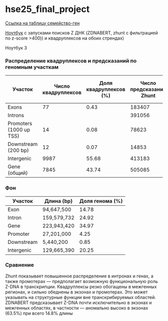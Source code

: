 # hse25_final_project

[Ссылка на таблицу семейство-ген]()

 [Ноутбук](https://colab.research.google.com/drive/1cliGoyr4nOSKiKhI7chDXQqeXOeOqGJP?usp=sharing) с запусками поисков Z ДНК (ZDNABERT, zhunt c фильтрацией по z-score >400)) и квадруплексов на обоих стрендах)

 Ноутбук 3

### Распределение квадруплексов и предсказаний по геномным участкам

| Участок                  | Число квадруплексов | Доля квадруплексов (%) | Число предсказаний Zhunt | Доля предсказаний Zhunt (%) | Число предсказаний ZDNABERT | Доля предсказаний ZDNABERT (%) |
|--------------------------|---------------------|-------------------------|--------------------------|-----------------------------|------------------------------|---------------------------------|
| Exons                   | 77                  | 0.43                    |     183407                     |    16.09                         | 535                          | 63.51                          |
| Introns                 |                     |                         |    391056                      |    34.31                         |                              |                                 |
| Promoters (1000 up TSS) | 14                  | 0.08                    |    78623                      |  6.90                           | 90                           | 10.68                          |
| Downstream (200 bp)     | 12                  | 0.07                    |  14853                        |    1.30                         | 20                           | 2.37                           |
| Intergenic              | 9987                | 55.68                   |  413183                        |    36.25                         | 52782                        | 62.66                          |
| Gene (общий)            | 7845                | 43.74                   |  505085                        |    44.31                         | 30813                        | 36.58                          |

### Фон 

| Участок     | Длина (bp)   | Доля генома (%) |
|-------------|--------------|-------------------------------------|
| Exon        | 94,647,500   | 14.78                              |
| Intron      | 159,579,732  | 24.92                              |
| Gene        | 223,943,420  | 34.97                              |
| Promoter    | 27,201,000   | 4.25                               |
| Downstream  | 5,440,200    | 0.85                               |
| Intergenic  | 129,665,390  | 20.25                              |

### Сравнение

Zhunt показывает повышенное распределение в интронах и генах, а также промотерах — предполагает возможную функциональную роль Z-DNA в транскрипции.
Квадруплексы резко обогащены в межгенных регионах, и сильно обеднены в экзонах и промотерах. Это может указывать на структурные функции вне транскрибируемых областей. 
ZDNABERT предсказывает Z-DNA почти исключительно в экзонах и межгенных областях, в частности — аномально высоко в экзонах (63.5%) при всего 14.8% длины 


